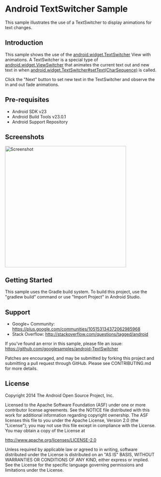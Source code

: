 
Android TextSwitcher Sample
===================================

This sample illustrates the use of a TextSwitcher to display animations for text changes.

Introduction
------------

This sample shows the use of the [android.widget.TextSwitcher][1] View with animations. A
TextSwitcher is a special type of [android.widget.ViewSwitcher][2] that animates
the current text out and new text in when
[android.widget.TextSwitcher#setText(CharSequence)][3] is called.

Click the "Next" button to set new text in the TextSwitcher and observe the
in and out fade animations.

[1]: http://developer.android.com/reference/android/widget/TextSwitcher.html
[2]: http://developer.android.com/reference/android/widget/ViewSwitcher.html
[3]: http://developer.android.com/reference/android/widget/TextSwitcher.html#setText(java.lang.CharSequence)

Pre-requisites
--------------

- Android SDK v23
- Android Build Tools v23.0.1
- Android Support Repository

Screenshots
-------------

<img src="screenshots/main.png" height="400" alt="Screenshot"/> 

Getting Started
---------------

This sample uses the Gradle build system. To build this project, use the
"gradlew build" command or use "Import Project" in Android Studio.

Support
-------

- Google+ Community: https://plus.google.com/communities/105153134372062985968
- Stack Overflow: http://stackoverflow.com/questions/tagged/android

If you've found an error in this sample, please file an issue:
https://github.com/googlesamples/android-TextSwitcher

Patches are encouraged, and may be submitted by forking this project and
submitting a pull request through GitHub. Please see CONTRIBUTING.md for more details.

License
-------

Copyright 2014 The Android Open Source Project, Inc.

Licensed to the Apache Software Foundation (ASF) under one or more contributor
license agreements.  See the NOTICE file distributed with this work for
additional information regarding copyright ownership.  The ASF licenses this
file to you under the Apache License, Version 2.0 (the "License"); you may not
use this file except in compliance with the License.  You may obtain a copy of
the License at

http://www.apache.org/licenses/LICENSE-2.0

Unless required by applicable law or agreed to in writing, software
distributed under the License is distributed on an "AS IS" BASIS, WITHOUT
WARRANTIES OR CONDITIONS OF ANY KIND, either express or implied.  See the
License for the specific language governing permissions and limitations under
the License.
